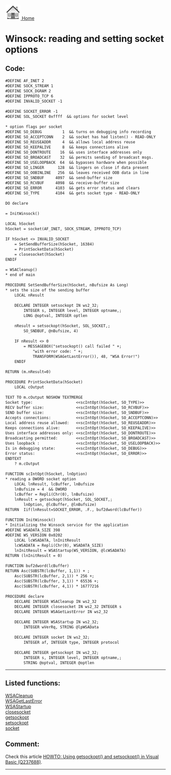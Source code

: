 [<img src="../images/home.png"> Home ](https://github.com/VFPX/Win32API)  

# Winsock: reading and setting socket options

## Code:
```foxpro  
#DEFINE AF_INET 2
#DEFINE SOCK_STREAM 1
#DEFINE SOCK_DGRAM 2
#DEFINE IPPROTO_TCP 6
#DEFINE INVALID_SOCKET -1

#DEFINE SOCKET_ERROR -1
#DEFINE SOL_SOCKET 0xffff  && options for socket level

* option flags per socket
#DEFINE SO_DEBUG         1  && turns on debugging info recording
#DEFINE SO_ACCEPTCONN    2  && socket has had listen() - READ-ONLY
#DEFINE SO_REUSEADDR     4  && allows local address reuse
#DEFINE SO_KEEPALIVE     8  && keeps connections alive
#DEFINE SO_DONTROUTE    16  && uses interface addresses only
#DEFINE SO_BROADCAST    32  && permits sending of broadcast msgs.
#DEFINE SO_USELOOPBACK  64  && bypasses hardware when possible
#DEFINE SO_LINGER      128  && lingers on close if data present
#DEFINE SO_OOBINLINE   256  && leaves received OOB data in line
#DEFINE SO_SNDBUF     4097  && send-buffer size
#DEFINE SO_RCVBUF     4098  && receive-buffer size
#DEFINE SO_ERROR      4103  && gets error status and clears
#DEFINE SO_TYPE       4104  && gets socket type - READ-ONLY

DO declare

= InitWinsock()

LOCAL hSocket
hSocket = socket(AF_INET, SOCK_STREAM, IPPROTO_TCP)

IF hSocket <> INVALID_SOCKET
	= SetSendBufferSize(hSocket, 16384)
	= PrintSocketData(hSocket)
	= closesocket(hSocket)
ENDIF

= WSACleanup()
* end of main

PROCEDURE SetSendBufferSize(hSocket, nBufsize As Long)
* sets the size of the sending buffer
	LOCAL nResult

	DECLARE INTEGER setsockopt IN ws2_32;
		INTEGER s, INTEGER level, INTEGER optname,;
		LONG @optval, INTEGER optlen

	nResult = setsockopt(hSocket, SOL_SOCKET,;
		SO_SNDBUF, @nBufsize, 4)

	IF nResult <> 0
		= MESSAGEBOX("setsockopt() call failed " +;
			"with error code: " +;
			TRANSFORM(WSAGetLastError()), 48, "WSA Error!")
	ENDIF

RETURN (m.nResult=0)

PROCEDURE PrintSocketData(hSocket)
	LOCAL cOutput

TEXT TO m.cOutput NOSHOW TEXTMERGE
Socket type:                   <<scIntOpt(hSocket, SO_TYPE)>>
RECV buffer size:              <<scIntOpt(hSocket, SO_RCVBUF)>>
SEND buffer size:              <<scIntOpt(hSocket, SO_SNDBUF)>>
Accepts connections:           <<scIntOpt(hSocket, SO_ACCEPTCONN)>>
Local address reuse allowed:   <<scIntOpt(hSocket, SO_REUSEADDR)>>
Keeps connections alive:       <<scIntOpt(hSocket, SO_KEEPALIVE)>>
Uses interface addresses only: <<scIntOpt(hSocket, SO_DONTROUTE)>>
Broadcasting permitted:        <<scIntOpt(hSocket, SO_BROADCAST)>>
Uses loopback :                <<scIntOpt(hSocket, SO_USELOOPBACK)>>
Is in debugging state:         <<scIntOpt(hSocket, SO_DEBUG)>>
Error status:                  <<scIntOpt(hSocket, SO_ERROR)>>
ENDTEXT
	? m.cOutput

FUNCTION scIntOpt(hSocket, lnOption)
* reading a DWORD socket option
	LOCAL lnResult, lcBuffer, lnBufsize
	lnBufsize = 4  && DWORD
	lcBuffer = Repli(Chr(0), lnBufsize)
	lnResult = getsockopt(hSocket, SOL_SOCKET,;
		lnOption, @lcBuffer, @lnBufsize)
RETURN  Iif(lnResult=SOCKET_ERROR, .F., buf2dword(lcBuffer))

FUNCTION InitWinsock()
* Initializing the Winsock service for the application
#DEFINE WSADATA_SIZE 398
#DEFINE WS_VERSION 0x0202
	LOCAL lcWSADATA, lnInitResult
	lcWSADATA = Repli(Chr(0), WSADATA_SIZE)
	lnInitResult = WSAStartup(WS_VERSION, @lcWSADATA)
RETURN (lnInitResult = 0)

FUNCTION buf2dword(lcBuffer)
RETURN Asc(SUBSTR(lcBuffer, 1,1)) + ;
	Asc(SUBSTR(lcBuffer, 2,1)) * 256 +;
	Asc(SUBSTR(lcBuffer, 3,1)) * 65536 +;
	Asc(SUBSTR(lcBuffer, 4,1)) * 16777216

PROCEDURE declare
	DECLARE INTEGER WSACleanup IN ws2_32
	DECLARE INTEGER closesocket IN ws2_32 INTEGER s
	DECLARE INTEGER WSAGetLastError IN ws2_32

	DECLARE INTEGER WSAStartup IN ws2_32;
		INTEGER wVerRq, STRING @lpWSAData

	DECLARE INTEGER socket IN ws2_32;
		INTEGER af, INTEGER type, INTEGER protocol

	DECLARE INTEGER getsockopt IN ws2_32;
		INTEGER s, INTEGER level, INTEGER optname,;
		STRING @optval, INTEGER @optlen  
```  
***  


## Listed functions:
[WSACleanup](../libraries/ws2_32/WSACleanup.md)  
[WSAGetLastError](../libraries/ws2_32/WSAGetLastError.md)  
[WSAStartup](../libraries/ws2_32/WSAStartup.md)  
[closesocket](../libraries/ws2_32/closesocket.md)  
[getsockopt](../libraries/ws2_32/getsockopt.md)  
[setsockopt](../libraries/ws2_32/setsockopt.md)  
[socket](../libraries/ws2_32/socket.md)  

## Comment:
Check this article [HOWTO: Using getsockopt() and setsockopt() in Visual Basic (Q237688)](http://www.ecs.syr.edu/faculty/Fawcett/handouts/cse686/Summer01/Socket%20Stuff/Q237688%20-%20HOWTO%20Using%20getsockopt()%20and%20setsockopt()%20in%20Visual%20Basic.htm).  
  

***  

